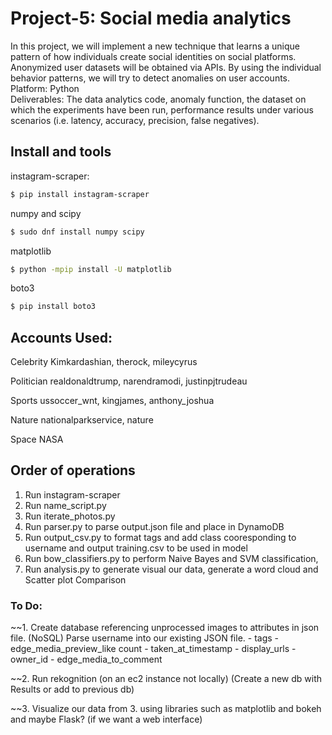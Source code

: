 # Project-5:  Social media analytics

In this project, we will implement a new technique that learns a unique pattern of how individuals create social identities on social platforms. Anonymized user datasets will be obtained via APIs. By using the individual behavior patterns, we will try to detect anomalies on user accounts.  
    Platform: Python  
    Deliverables:  The data analytics code, anomaly function, the dataset on which the experiments have been run, performance results under various scenarios (i.e. latency, accuracy, precision, false negatives).  


Install and tools
-------
instagram-scraper:
```bash
$ pip install instagram-scraper
```
numpy and scipy
```bash
$ sudo dnf install numpy scipy
```
matplotlib
``` bash
$ python -mpip install -U matplotlib
```
boto3
```bash
$ pip install boto3
```

## Accounts Used:
Celebrity
Kimkardashian, therock, mileycyrus

Politician
realdonaldtrump, narendramodi, justinpjtrudeau

Sports
ussoccer_wnt, kingjames, anthony_joshua

Nature
nationalparkservice, nature

Space
NASA


## Order of operations
1. Run instagram-scraper
2. Run name_script.py
3. Run iterate_photos.py
4. Run parser.py to parse output.json file and place in DynamoDB
5. Run output_csv.py to format tags and add class cooresponding to username and output training.csv to be used in model
6. Run bow_classifiers.py to perform Naive Bayes and SVM classification,
7. Run analysis.py to generate visual our data, generate a word cloud and Scatter plot Comparison



### To Do:
~~1. Create database referencing unprocessed images to attributes in json file. (NoSQL) Parse username into our existing JSON file.
    - tags
    - edge_media_preview_like count
    - taken_at_timestamp
    - display_urls
    - owner_id
    - edge_media_to_comment

~~2. Run rekognition (on an ec2 instance not locally) (Create a new db with Results or add to previous db)

~~3. Visualize our data from 3. using libraries such as matplotlib and bokeh and maybe Flask? (if we want a web interface)
